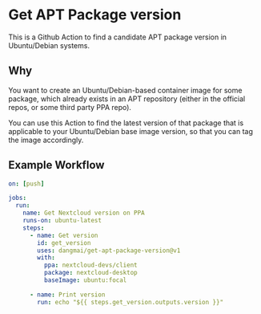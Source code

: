 # Get APT Package version

This is a Github Action to find a candidate APT package version in Ubuntu/Debian systems.

## Why

You want to create an Ubuntu/Debian-based container image for some package,
which already exists in an APT repository (either in the official repos,
or some third party PPA repo).

You can use this Action to find the latest version of that package that is
applicable to your Ubuntu/Debian base image version,
so that you can tag the image accordingly.

## Example Workflow

```yaml
on: [push]

jobs:
  run:
    name: Get Nextcloud version on PPA
    runs-on: ubuntu-latest
    steps:
      - name: Get version
        id: get_version
        uses: dangmai/get-apt-package-version@v1
        with:
          ppa: nextcloud-devs/client
          package: nextcloud-desktop
          baseImage: ubuntu:focal

      - name: Print version
        run: echo "${{ steps.get_version.outputs.version }}"
```
